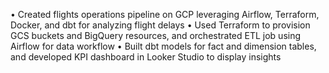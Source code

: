 •	Created flights operations pipeline on GCP leveraging Airflow, Terraform, Docker, and dbt for analyzing flight delays
•	Used Terraform to provision GCS buckets and BigQuery resources, and orchestrated ETL job using Airflow for data workflow
•	Built dbt models for fact and dimension tables, and developed KPI dashboard in Looker Studio to display insights
